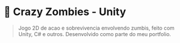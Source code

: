 # 🧟 Crazy Zombies - Unity

> Jogo 2D de acao e sobrevivencia envolvendo zumbis, feito com Unity, C# e outros.
> Desenvolvido como parte do meu portfolio.
